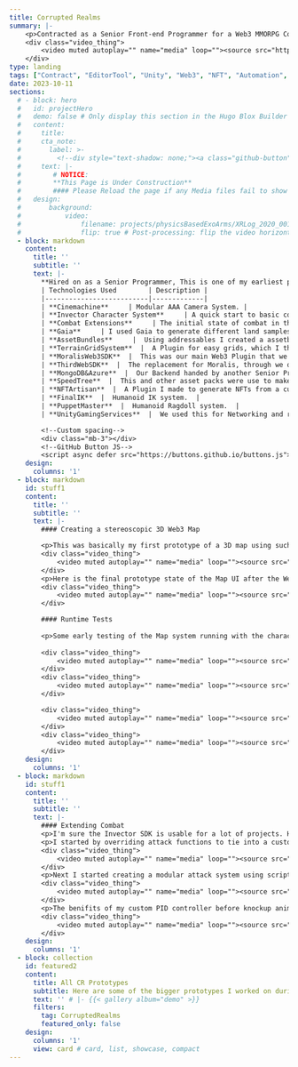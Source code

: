 ```yaml
---
title: Corrupted Realms
summary: |-
    <p>Contracted as a Senior Front-end Programmer for a Web3 MMORPG CodeName: CorruptedRealms</p>
    <div class="video_thing">
        <video muted autoplay="" name="media" loop=""><source src="https://raw.githack.com/Denchyaknow/GitSite_Dencho/Develop/assets/media/projects/CorruptedRealms/XRLog_2022_937.webm" type="video/mp4"></video>
    </div>
type: landing
tags: ["Contract", "EditorTool", "Unity", "Web3", "NFT", "Automation", "C#"]
date: 2023-10-11
sections:
  # - block: hero
  #   id: projectHero
  #   demo: false # Only display this section in the Hugo Blox Builder demo site
  #   content:
  #     title: 
  #     cta_note:
  #       label: >-
  #         <!--div style="text-shadow: none;"><a class="github-button" href="https://github.com/HugoBlox/hugo-blox-builder" data-icon="octicon-star" data-size="large" data-show-count="true" aria-label="Star">Star Hugo Blox Builder</a></div><div style="text-shadow: none;"><a class="github-button" href="https://github.com/HugoBlox/theme-academic-cv" data-icon="octicon-star" data-size="large" data-show-count="true" aria-label="Star">Star the Academic template</a></div-->
  #     text: |-
  #        # NOTICE: 
  #        **This Page is Under Construction** 
  #        #### Please Reload the page if any Media files fail to show during development.
  #   design:
  #       background:
  #           video: 
  #               filename: projects/physicsBasedExoArms/XRLog_2020_001.webm # Name of video in `assets/media/`. #https://raw.githack.com/Denchyaknow/StaticStorage/Develop/Test/test0.mp4'
  #               flip: true # Post-processing: flip the video horizontally?
  - block: markdown
    content:
      title: ''
      subtitle: ''
      text: |-
        **Hired on as a Senior Programmer, This is one of my earliest projects involving Web3, at the time (2022-2023) there was but a handful of blockchain SDKs that were compatible with Unity and C#. On top of all the Web3 functionality part of my job was to refine the combat and art workflow for maps.**
        | Technologies Used        | Description |
        |--------------------------|-------------|
        | **Cinemachine**     | Modular AAA Camera System. |
        | **Invector Character System**     | A quick start to basic combat, but unacceptable for production. |
        | **Combat Extensions**     | The initial state of combat in the game was subpar at best. I performed surgery to the SDKs source code in a attempt at more modern combat. |
        | **Gaia**     | I used Gaia to generate different land samples of quality and size to that we could acheive the biggest land possible for the most amount of cells.  |
        | **AssetBundles**     |  Using addressables I created a assetbundle workflow for Item and Character assets.  |
        | **TerrainGridSystem**  |  A Plugin for easy grids, which I then extended to use our own crafted NFT metadata for cells.  |
        | **MoralisWeb3SDK**  |  This was our main Web3 Plugin that we used for Web3 interactions, but it was deprecated early 2023.  |
        | **ThirdWebSDK**  |  The replacement for Moralis, through we only used it for the wallet connections.  |
        | **MongoDB&Azure**  |  Our Backend handed by another Senior Programmer, I was responsible for the Web3 interactions with the WebAPI the other dev made.  |
        | **SpeedTree**  |  This and other asset packs were use to make our terrains.  |
        | **NFTArtisan**  |  A Plugin I made to generate NFTs from a custom CellManager.  |
        | **FinalIK**  |  Humanoid IK system.  |
        | **PuppetMaster**  |  Humanoid Ragdoll system.  |
        | **UnityGamingServices**  |  We used this for Networking and region servers the lived on the edge.  |

        <!--Custom spacing-->
        <div class="mb-3"></div>
        <!--GitHub Button JS-->
        <script async defer src="https://buttons.github.io/buttons.js"></script>
    design:
      columns: '1'
  - block: markdown
    id: stuff1
    content:
      title: ''
      subtitle: ''
      text: |-
        #### Creating a stereoscopic 3D Web3 Map

        <p>This was basically my first prototype of a 3D map using such a big terrain (over 200k square meters) and was pretty hard to make as I had to make sure multiple Web3 systems was working with out smart contract thats live on the testnet. This is the initial state of the Map UI before the Web3 integration.</p>
        <div class="video_thing">
            <video muted autoplay="" name="media" loop=""><source src="https://raw.githack.com/Denchyaknow/GitSite_Dencho/Develop/assets/media/projects/CorruptedRealms/XRLog_2022_937.webm" type="video/mp4"></video>
        </div>
        <p>Here is the final prototype state of the Map UI after the Web3 integration. </p>
        <div class="video_thing">
            <video muted autoplay="" name="media" loop=""><source src="https://raw.githack.com/Denchyaknow/GitSite_Dencho/Develop/assets/media/projects/CorruptedRealms/XRLog_2022_943.webm" type="video/mp4"></video>
        </div>

        #### Runtime Tests
        
        <p>Some early testing of the Map system running with the character controller.</p>
        
        <div class="video_thing">
            <video muted autoplay="" name="media" loop=""><source src="https://raw.githack.com/Denchyaknow/GitSite_Dencho/Develop/assets/media/projects/CorruptedRealms/XRLog_2022_929.webm" type="video/mp4"></video>
        </div> 
        <div class="video_thing">
            <video muted autoplay="" name="media" loop=""><source src="https://raw.githack.com/Denchyaknow/GitSite_Dencho/Develop/assets/media/projects/CorruptedRealms/XRLog_2022_931.webm" type="video/mp4"></video>
        </div> 

        <div class="video_thing">
            <video muted autoplay="" name="media" loop=""><source src="https://raw.githack.com/Denchyaknow/GitSite_Dencho/Develop/assets/media/projects/CorruptedRealms/XRLog_2022_945.webm" type="video/mp4"></video>
        </div>
        <div class="video_thing">
            <video muted autoplay="" name="media" loop=""><source src="https://raw.githack.com/Denchyaknow/GitSite_Dencho/Develop/assets/media/projects/CorruptedRealms/XRLog_2022_947.webm" type="video/mp4"></video>
        </div>
    design:
      columns: '1'
  - block: markdown
    id: stuff1
    content:
      title: ''
      subtitle: ''
      text: |-
        #### Extending Combat
        <p>I'm sure the Invector SDK is usable for a lot of projects. However I have never been more displeased by the code quality in the SDK. It makes me want to throw up and if I could go back to the start of development I would strongly recommend against using it. I ended reverse engineering parts of their character components so that performance would increase by 80%+ during stress testing. This is why it's not recommended to handle null or distance checks every frame. Shame shame.</p>
        <p>I started by overriding attack functions to tie into a custom sensor I made that detects other mob sensors. This was then used to input an relative "intent" direction the AI should use for the attack trajectory. I then combined all that with a custom physics PID controller I wrote a while back to make attacks apply forces to the attackers and defenders bodies. </p>
        <div class="video_thing">
            <video muted autoplay="" name="media" loop=""><source src="https://raw.githack.com/Denchyaknow/GitSite_Dencho/Develop/assets/media/projects/CorruptedRealms/XRLog_2022_919.webm" type="video/mp4"></video>
        </div>
        <p>Next I started creating a modular attack system using scriptable objects to eventually create hotswappable skills/attacks that can be used by the AI and Player controllers. Custom Inspectors will be used to allow technical artists to easily create different attack patterns and tie them to animations/vfx/audio/ect.</p> 
        <div class="video_thing">
            <video muted autoplay="" name="media" loop=""><source src="https://raw.githack.com/Denchyaknow/GitSite_Dencho/Develop/assets/media/projects/CorruptedRealms/XRLog_2022_921.webm" type="video/mp4"></video>
        </div>
        <p>The benifits of my custom PID controller before knockup animation states were made.</p>
        <div class="video_thing">
            <video muted autoplay="" name="media" loop=""><source src="https://raw.githack.com/Denchyaknow/GitSite_Dencho/Develop/assets/media/projects/CorruptedRealms/XRLog_2022_923.webm" type="video/mp4"></video>
        </div>
    design:
      columns: '1'
  - block: collection
    id: featured2
    content:
      title: All CR Prototypes
      subtitle: Here are some of the bigger prototypes I worked on during the development of  Corrupted Realms
      text: '' # |- {{< gallery album="demo" >}}
      filters:
        tag: CorruptedRealms
        featured_only: false
    design:
      columns: '1'
      view: card # card, list, showcase, compact
---
```


